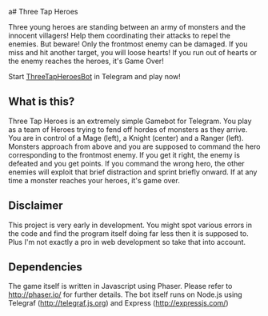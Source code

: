 a# Three Tap Heroes

Three young heroes are standing between an army of monsters and the innocent villagers! Help them coordinating their attacks to repel the enemies. But beware! Only the frontmost enemy can be damaged. If you miss and hit another target, you will loose hearts! If you run out of hearts or the enemy reaches the heroes, it's Game Over!

Start [ThreeTapHeroesBot](https://telegram.me/threetapheroesbot) in Telegram and play now!

## What is this? 

Three Tap Heroes is an extremely simple Gamebot for Telegram. You play as a team of Heroes trying to fend off hordes of monsters as they arrive. You are in control of a Mage (left), a Knight (center) and a Ranger (left). Monsters approach from above and you are supposed to command the hero corresponding to the frontmost enemy. If you get it right, the enemy is defeated and you get points. If you command the wrong hero, the other enemies will exploit that brief distraction and sprint briefly onward. If at any time a monster reaches your heroes, it's game over. 

## Disclaimer

This project is very early in development. You might spot various errors in the code and find the program itself doing far less then it is supposed to. Plus I'm not exactly a pro in web development so take that into account. 

## Dependencies 

The game itself is written in Javascript using Phaser. Please refer to http://phaser.io/ for further details. 
The bot itself runs on Node.js using Telegraf (http://telegraf.js.org) and Express (http://expressjs.com/)
